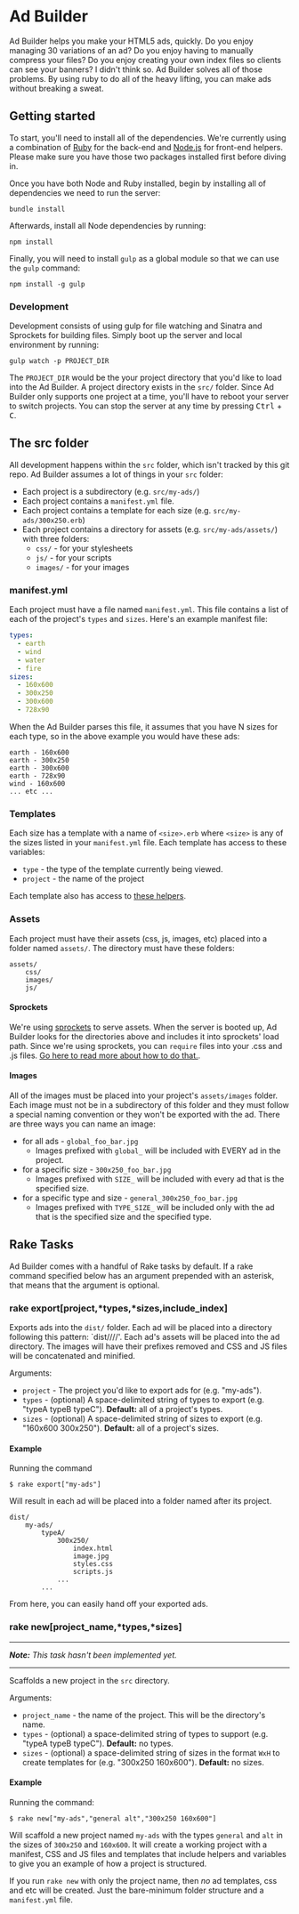 # Ad Builder

Ad Builder helps you make your HTML5 ads, quickly. Do you enjoy managing 30 variations of an ad? Do you enjoy having to manually compress your files? Do you enjoy creating your own index files so clients can see your banners? I didn't think so. Ad Builder solves all of those problems. By using ruby to do all of the heavy lifting, you can make ads without breaking a sweat.

## Getting started

To start, you'll need to install all of the dependencies. We're currently using a combination of [Ruby](http://ruby-lang.org) for the back-end and [Node.js](http://nodejs.org) for front-end helpers. Please make sure you have those two packages installed first before diving in.

Once you have both Node and Ruby installed, begin by installing all of dependencies we need to run the server:

    bundle install

Afterwards, install all Node dependencies by running:

    npm install

Finally, you will need to install `gulp` as a global module so that we can use the `gulp` command:

    npm install -g gulp

### Development

Development consists of using gulp for file watching and Sinatra and Sprockets for building files. Simply boot up the server and local environment by running:

    gulp watch -p PROJECT_DIR

The `PROJECT_DIR` would be the your project directory that you'd like to load into the Ad Builder. A project directory exists in the `src/` folder. Since Ad Builder only supports one project at a time, you'll have to reboot your server to switch projects. You can stop the server at any time by pressing <kbd>Ctrl</kbd> + <kbd>C</kbd>.

## The src folder

All development happens within the `src` folder, which isn't tracked by this git repo. Ad Builder assumes a lot of things in your `src` folder:

* Each project is a subdirectory (e.g. `src/my-ads/`)
* Each project contains a `manifest.yml` file.
* Each project contains a template for each size (e.g. `src/my-ads/300x250.erb`)
* Each project contains a directory for assets (e.g. `src/my-ads/assets/`) with three folders:
    * `css/` - for your stylesheets
    * `js/` - for your scripts
    * `images/` - for your images

### manifest.yml

Each project must have a file named `manifest.yml`. This file contains a list of each of the project's `types` and `sizes`. Here's an example manifest file:

```yml
types:
  - earth
  - wind
  - water
  - fire
sizes:
  - 160x600
  - 300x250
  - 300x600
  - 728x90
```

When the Ad Builder parses this file, it assumes that you have N sizes for each type, so in the above example you would have these ads:

    earth - 160x600
    earth - 300x250
    earth - 300x600
    earth - 728x90
    wind - 160x600
    ... etc ...

### Templates

Each size has a template with a name of `<size>.erb` where `<size>` is any of the sizes listed in your `manifest.yml` file. Each template has access to these variables:

* `type` - the type of the template currently being viewed.
* `project` - the name of the project

Each template also has access to [these helpers][asset-helpers].

### Assets

Each project must have their assets (css, js, images, etc) placed into a folder named `assets/`. The directory must have these folders:

    assets/
        css/
        images/
        js/

#### Sprockets

We're using [sprockets][sprockets-homepage] to serve assets. When the server is booted up, Ad Builder looks for the directories above and includes it into sprockets' load path. Since we're using sprockets, you can `require` files into your .css and .js files. [Go here to read more about how to do that.][sprockets-dependencies].

#### Images

All of the images must be placed into your project's `assets/images` folder. Each image must not be in a subdirectory of this folder and they must follow a special naming convention or they won't be exported with the ad. There are three ways you can name an image:

* for all ads - `global_foo_bar.jpg`
    * Images prefixed with `global_` will be included with EVERY ad in the project.
* for a specific size - `300x250_foo_bar.jpg`
    * Images prefixed with `SIZE_` will be included with every ad that is the specified size.
* for a specific type and size - `general_300x250_foo_bar.jpg`
    * Images prefixed with `TYPE_SIZE_` will be included only with the ad that is the specified size and the specified type.

## Rake Tasks

Ad Builder comes with a handful of Rake tasks by default. If a rake command specified below has an argument prepended with an asterisk, that means that the argument is optional.

### rake export[project,*types,*sizes,include_index]

Exports ads into the `dist/` folder. Each ad will be placed into a directory following this pattern: `dist/<project>/<type>/<size>/'. Each ad's assets will be placed into the ad directory. The images will have their prefixes removed and CSS and JS files will be concatenated and minified.

Arguments:

* `project` - The project you'd like to export ads for (e.g. "my-ads").
* `types` - (optional) A space-delimited string of types to export (e.g. "typeA typeB typeC"). **Default:** all of a project's types.
* `sizes` - (optional) A space-delimited string of sizes to export (e.g. "160x600 300x250"). **Default:** all of a project's sizes.

#### Example

Running the command

    $ rake export["my-ads"]

Will result in each ad will be placed into a folder named after its project.

    dist/
        my-ads/
            typeA/
                300x250/
                    index.html
                    image.jpg
                    styles.css
                    scripts.js
                ...
            ...

From here, you can easily hand off your exported ads.

### rake new[project_name,*types,*sizes]

* * *

_**Note:** This task hasn't been implemented yet._

* * *

Scaffolds a new project in the `src` directory.

Arguments:

* `project_name` - the name of the project. This will be the directory's name.
* `types` - (optional) a space-delimited string of types to support (e.g. "typeA typeB typeC"). **Default:** no types.
* `sizes` - (optional) a space-delimited string of sizes in the format `WxH` to create templates for (e.g. "300x250 160x600"). **Default:** no sizes.

#### Example

Running the command:

    $ rake new["my-ads","general alt","300x250 160x600"]

Will scaffold a new project named `my-ads` with the types `general` and `alt` in the sizes of `300x250` and `160x600`. It will create a working project with a manifest, CSS and JS files and templates that include helpers and variables to give you an example of how a project is structured.

If you run `rake new` with only the project name, then _no_ ad templates, css and etc will be created. Just the bare-minimum folder structure and a `manifest.yml` file.

[asset-helpers]: https://github.com/eleven/ad-builder/blob/master/lib/asset_helpers.rb
[sprockets-homepage]: https://github.com/sstephenson/sprockets
[sprockets-dependencies]: https://github.com/sstephenson/sprockets#managing-and-bundling-dependencies
